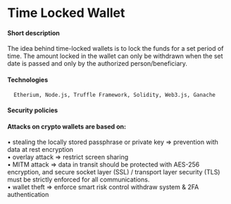# Time Locked Wallet

#### Short description
 The idea behind time-locked wallets is to lock the funds for a set period of time. The amount locked in the wallet can only be withdrawn when the set date is passed and only by the authorized person/beneficiary.
     
#### Technologies
      Etherium, Node.js, Truffle Framework, Solidity, Web3.js, Ganache
 
#### Security policies

#### Attacks on crypto wallets are based on:
•	stealing the locally stored passphrase or private key ⇒ prevention with data at rest encryption </br>
•	overlay attack ⇒ restrict screen sharing  </br>
•	MITM attack ⇒ data in transit should be protected with AES-256 encryption, and secure socket layer (SSL) / transport layer security (TLS) must be strictly enforced for all communications. </br>
•	wallet theft ⇒ enforce smart risk control withdraw system & 2FA authentication </br>

